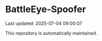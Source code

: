 # BattleEye-Spoofer

Last updated: 2025-07-04 09:00:07

This repository is automatically maintained.
